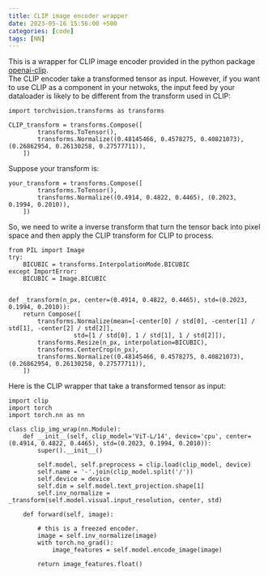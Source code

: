 ```yaml
---
title: CLIP image encoder wrapper
date: 2023-05-16 15:56:00 +500
categories: [code]
tags: [NN]
---
```

This is a wrapper for CLIP image encoder provided in the python package [openai-clip](https://pypi.org/project/openai-clip/). <br />
The CLIP encoder take a transformed tensor as input. However, if you want to use CLIP as a component in your netwoks, the input feed by your dataloader is likely to be different from the transform used in CLIP:
```
import torchvision.transforms as transforms

CLIP_transform = transforms.Compose([
        transforms.ToTensor(),
        transforms.Normalize((0.48145466, 0.4578275, 0.40821073), (0.26862954, 0.26130258, 0.27577711)),
    ])
```
Suppose your transform is:
```
your_transform = transforms.Compose([
        transforms.ToTensor(),
        transforms.Normalize((0.4914, 0.4822, 0.4465), (0.2023, 0.1994, 0.2010)),
    ])
```
So, we need to write a inverse transform that turn the tensor back into pixel space and then apply the CLIP transform for CLIP to process.
```
from PIL import Image
try:
    BICUBIC = transforms.InterpolationMode.BICUBIC
except ImportError:
    BICUBIC = Image.BICUBIC


def _transform(n_px, center=(0.4914, 0.4822, 0.4465), std=(0.2023, 0.1994, 0.2010)):
    return Compose([
        transforms.Normalize(mean=[-center[0] / std[0], -center[1] / std[1], -center[2] / std[2]],
                  std=[1 / std[0], 1 / std[1], 1 / std[2]]),
        transforms.Resize(n_px, interpolation=BICUBIC),
        transforms.CenterCrop(n_px),
        transforms.Normalize((0.48145466, 0.4578275, 0.40821073), (0.26862954, 0.26130258, 0.27577711)),
    ])
```
Here is the CLIP wrapper that take a transformed tensor as input:
```
import clip
import torch
import torch.nn as nn

class clip_img_wrap(nn.Module):
    def __init__(self, clip_model='ViT-L/14', device='cpu', center=(0.4914, 0.4822, 0.4465), std=(0.2023, 0.1994, 0.2010)):
        super().__init__()

        self.model, self.preprocess = clip.load(clip_model, device)
        self.name = '-'.join(clip_model.split('/'))
        self.device = device
        self.dim = self.model.text_projection.shape[1]
        self.inv_normalize = _transform(self.model.visual.input_resolution, center, std)

    def forward(self, image):

        # this is a freezed encoder.
        image = self.inv_normalize(image)
        with torch.no_grad():
            image_features = self.model.encode_image(image)

        return image_features.float()
```


